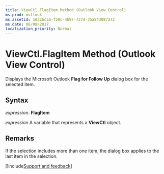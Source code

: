 ```yaml
---
title: ViewCtl.FlagItem Method (Outlook View Control)
ms.prod: outlook
ms.assetid: 10a2bcab-f58c-4b97-737d-35a843087272
ms.date: 06/08/2017
localization_priority: Normal
---
```



# ViewCtl.FlagItem Method (Outlook View Control)

Displays the Microsoft Outlook  **Flag for Follow Up** dialog box for the selected item.


## Syntax

 _expression_. **FlagItem**

_expression_ A variable that represents a  **ViewCtl** object.


## Remarks

If the selection includes more than one item, the dialog box applies to the last item in the selection.

[!include[Support and feedback](~/includes/feedback-boilerplate.md)]